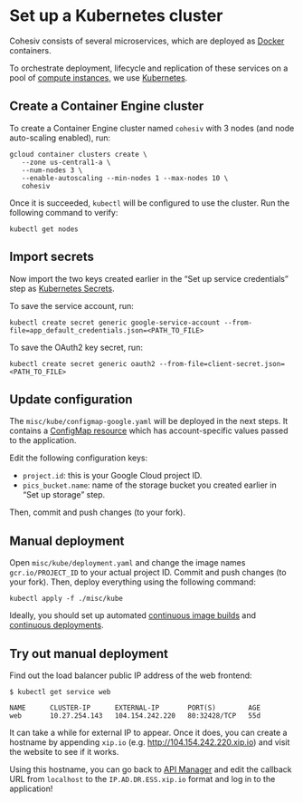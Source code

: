 # Set up a Kubernetes cluster

Cohesiv consists of several microservices, which are deployed
as [Docker](https://docker.com) containers.

To orchestrate deployment, lifecycle and replication of these services
on a pool of [compute instances](https://cloud.google.com/compute), we
use [Kubernetes](https://kubernetes.io).

## Create a Container Engine cluster

To create a Container Engine cluster named `cohesiv` with
3 nodes (and node auto-scaling enabled), run:

    gcloud container clusters create \
       --zone us-central1-a \
       --num-nodes 3 \
       --enable-autoscaling --min-nodes 1 --max-nodes 10 \
       cohesiv

Once it is succeeded, `kubectl` will be configured to use
the cluster. Run the following command to verify:

    kubectl get nodes

## Import secrets

Now import the two keys created earlier in the “Set up service credentials” step as [Kubernetes Secrets](https://kubernetes.io/docs/concepts/configuration/secret/).

To save the service account, run:

    kubectl create secret generic google-service-account --from-file=app_default_credentials.json=<PATH_TO_FILE>

To save the OAuth2 key secret, run:

    kubectl create secret generic oauth2 --from-file=client-secret.json=<PATH_TO_FILE>

## Update configuration

The `misc/kube/configmap-google.yaml` will be deployed in the next steps. It
contains a [ConfigMap
resource](https://kubernetes.io/docs/tasks/configure-pod-container/configmap/)
which has account-specific values passed to the application.

Edit the following configuration keys:

- `project.id`: this is your Google Cloud project ID.
- `pics_bucket.name`: name of the storage bucket you created earlier in “Set up
  storage” step.

Then, commit and push changes (to your fork).

## Manual deployment

Open `misc/kube/deployment.yaml` and change the image names `gcr.io/PROJECT_ID`
to your actual project ID. Commit and push changes (to your fork). Then, deploy
everything using the following command:

    kubectl apply -f ./misc/kube

Ideally, you should set up automated [continuous image
builds](docs/set-up-image-build.md) and [continuous
deployments](docs/set-up-continuous-build.md).

## Try out manual deployment

Find out the load balancer public IP address of the web frontend:

    $ kubectl get service web

    NAME      CLUSTER-IP      EXTERNAL-IP       PORT(S)        AGE
    web       10.27.254.143   104.154.242.220   80:32428/TCP   55d

It can take a while for external IP to appear. Once it does, you can create a
hostname by appending `xip.io` (e.g. http://104.154.242.220.xip.io) and visit
the website to see if it works.

Using this hostname, you can go back to [API
Manager](https://console.cloud.google.com/apis/dashboard) and edit the callback
URL from `localhost` to the `IP.AD.DR.ESS.xip.io` format and log in to the
application!
